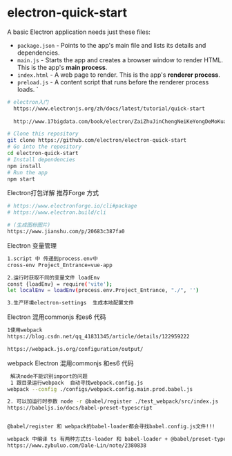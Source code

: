 # electron-quick-start
A basic Electron application needs just these files:

- `package.json` - Points to the app's main file and lists its details and dependencies.
- `main.js` - Starts the app and creates a browser window to render HTML. This is the app's **main process**.
- `index.html` - A web page to render. This is the app's **renderer process**.
- `preload.js` - A content script that runs before the renderer process loads.
`
  
````bash
# electron入门
  https://www.electronjs.org/zh/docs/latest/tutorial/quick-start
  
  http://www.17bigdata.com/book/electron/ZaiZhuJinChengNeiKeYongDeMoKuai/ELECTRONMENUMoKuai.html
````

```bash
# Clone this repository
git clone https://github.com/electron/electron-quick-start
# Go into the repository
cd electron-quick-start
# Install dependencies
npm install
# Run the app
npm start
```
Electron打包详解 推荐Forge 方式
```bash
# https://www.electronforge.io/cli#package
# https://www.electron.build/cli

# (生成图标图片)
https://www.jianshu.com/p/20683c387fa0 
```

Electron 变量管理
```bash
1.script 中 传递到process.env中
cross-env Project_Entrance=vue-app

2.运行时获取不同的变量文件 loadEnv
const {loadEnv} = require('vite');
let localEnv = loadEnv(process.env.Project_Entrance, "./", '')

3.生产环境electron-settings  生成本地配置文件
```

Electron 混用commonjs 和es6 代码
```bash
1使用webpack
https://blog.csdn.net/qq_41831345/article/details/122959222

https://webpack.js.org/configuration/output/
```

webpack  Electron 混用commonjs 和es6 代码
```bash
 解决node不能识别import的问题  
 1 跟目录运行webpack  自动寻找webpack.config.js
webpack --config ./configs/webpack.config.main.prod.babel.js 

2. 可以加运行时参数 node -r @babel/register ./test_webpack/src/index.js 
https://babeljs.io/docs/babel-preset-typescript


@babel/register 和 webpack的babel-loader都会寻找babel.config.js文件!!!

webpack 中编译 ts 有两种方式ts-loader 和 babel-loader + @babel/preset-typescript
https://www.zybuluo.com/Dale-Lin/note/2380838
```